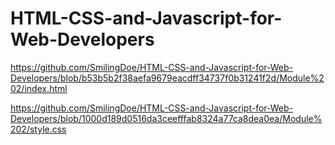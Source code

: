 # HTML-CSS-and-Javascript-for-Web-Developers

https://github.com/SmilingDoe/HTML-CSS-and-Javascript-for-Web-Developers/blob/b53b5b2f38aefa9679eacdff34737f0b31241f2d/Module%202/index.html

https://github.com/SmilingDoe/HTML-CSS-and-Javascript-for-Web-Developers/blob/1000d189d0516da3ceefffab8324a77ca8dea0ea/Module%202/style.css
